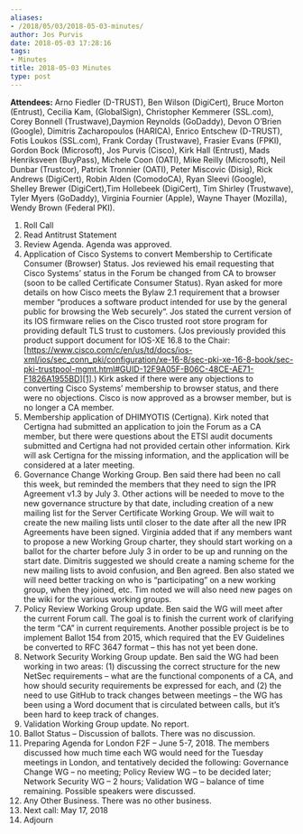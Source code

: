 ```yaml
---
aliases:
- /2018/05/03/2018-05-03-minutes/
author: Jos Purvis
date: 2018-05-03 17:28:16
tags:
- Minutes
title: 2018-05-03 Minutes
type: post
---
```


**Attendees:** Arno Fiedler (D-TRUST), Ben Wilson (DigiCert), Bruce Morton (Entrust), Cecilia Kam, (GlobalSign), Christopher Kemmerer (SSL.com), Corey Bonnell (Trustwave),Daymion Reynolds (GoDaddy), Devon O’Brien (Google), Dimitris Zacharopoulos (HARICA), Enrico Entschew (D-TRUST), Fotis Loukos (SSL.com), Frank Corday (Trustwave), Frasier Evans (FPKI), Gordon Bock (Microsoft), Jos Purvis (Cisco), Kirk Hall (Entrust), Mads Henriksveen (BuyPass), Michele Coon (OATI), Mike Reilly (Microsoft), Neil Dunbar (Trustcor), Patrick Tronnier (OATI), Peter Miscovic (Disig), Rick Andrews (DigiCert), Robin Alden (ComodoCA), Ryan Sleevi (Google), Shelley Brewer (DigiCert),Tim Hollebeek (DigiCert), Tim Shirley (Trustwave), Tyler Myers (GoDaddy), Virginia Fournier (Apple), Wayne Thayer (Mozilla), Wendy Brown (Federal PKI).

1. Roll Call
1. Read Antitrust Statement
1. Review Agenda. Agenda was approved.
1. Application of Cisco Systems to convert Membership to Certificate Consumer (Browser) Status. Jos reviewed his email requesting that Cisco Systems’ status in the Forum be changed from CA to browser (soon to be called Certificate Consumer Status). Ryan asked for more details on how Cisco meets the Bylaw 2.1 requirement that a browser member “produces a software product intended for use by the general public for browsing the Web securely“. Jos stated the current version of its IOS firmware relies on the Cisco trusted root store program for providing default TLS trust to customers. (Jos previously provided this product support document for IOS-XE 16.8 to the Chair: [https://www.cisco.com/c/en/us/td/docs/ios-xml/ios/sec_conn_pki/configuration/xe-16-8/sec-pki-xe-16-8-book/sec-pki-trustpool-mgmt.html#GUID-12F9A05F-B06C-48CE-AE71-F1826A1955BD][1].)
   Kirk asked if there were any objections to converting Cisco Systems’ membership to browser status, and there were no objections. Cisco is now approved as a browser member, but is no longer a CA member.
1. Membership application of DHIMYOTIS (Certigna). Kirk noted that Certigna had submitted an application to join the Forum as a CA member, but there were questions about the ETSI audit documents submitted and Certigna had not provided certain other information. Kirk will ask Certigna for the missing information, and the application will be considered at a later meeting.
1. Governance Change Working Group. Ben said there had been no call this week, but reminded the members that they need to sign the IPR Agreement v1.3 by July 3. Other actions will be needed to move to the new governance structure by that date, including creation of a new mailing list for the Server Certificate Working Group. We will wait to create the new mailing lists until closer to the date after all the new IPR Agreements have been signed. Virginia added that if any members want to propose a new Working Group charter, they should start working on a ballot for the charter before July 3 in order to be up and running on the start date.
   Dimitris suggested we should create a naming scheme for the new mailing lists to avoid confusion, and Ben agreed. Ben also stated we will need better tracking on who is “participating” on a new working group, when they joined, etc. Tim noted we will also need new pages on the wiki for the various working groups.
1. Policy Review Working Group update. Ben said the WG will meet after the current Forum call. The goal is to finish the current work of clarifying the term “CA” in current requirements. Another possible project is be to implement Ballot 154 from 2015, which required that the EV Guidelines be converted to RFC 3647 format – this has not yet been done.
1. Network Security Working Group update. Ben said the WG had been working in two areas: (1) discussing the correct structure for the new NetSec requirements – what are the functional components of a CA, and how should security requirements be expressed for each, and (2) the need to use GitHub to track changes between meetings – the WG has been using a Word document that is circulated between calls, but it’s been hard to keep track of changes.
1. Validation Working Group update. No report.
1. Ballot Status – Discussion of ballots. There was no discussion.
1. Preparing Agenda for London F2F – June 5-7, 2018. The members discussed how much time each WG would need for the Tuesday meetings in London, and tentatively decided the following: Governance Change WG – no meeting; Policy Review WG – to be decided later; Network Security WG – 2 hours; Validation WG – balance of time remaining. Possible speakers were discussed.
1. Any Other Business. There was no other business.
1. Next call: May 17, 2018
1. Adjourn

[1]: https://www.cisco.com/c/en/us/td/docs/ios-xml/ios/sec_conn_pki/configuration/xe-16-8/sec-pki-xe-16-8-book/sec-pki-trustpool-mgmt.html#GUID-12F9A05F-B06C-48CE-AE71-F1826A1955BD